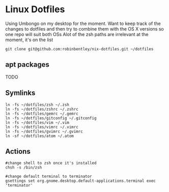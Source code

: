 # Linux Dotfiles
Using Umbongo on my desktop for the moment. Want to keep track of the changes to dotfiles and then try to combine them with the OS X versions so one repo will suit both OSs
Alot of the zsh paths are irrelevant at the moment, it's on the list

    git clone git@github.com:robinbentley/nix-dotfiles.git ~/dotfiles

## apt packages
TODO

## Symlinks
    ln -fs ~/dotfiles/zsh ~/.zsh
    ln -fs ~/dotfiles/zshrc ~/.zshrc
    ln -fs ~/dotfiles/gemrc ~/.gemrc
    ln -fs ~/dotfiles/gitconfig ~/.gitconfig
    ln -fs ~/dotfiles/vim ~/.vim
    ln -fs ~/dotfiles/vimrc ~/.vimrc
    ln -fs ~/dotfiles/gvimrc ~/.gvimrc
    ln -sf ~/dotfiles/atom ~/.atom

## Actions
    #change shell to zsh once it's installed
    chsh -s /bin/zsh

    #change default terminal to terminator
    gsettings set org.gnome.desktop.default-applications.terminal exec 'terminator'

